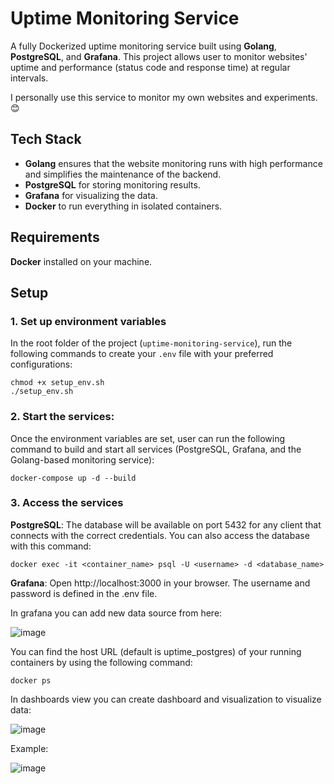 # Uptime Monitoring Service

A fully Dockerized uptime monitoring service built using **Golang**, **PostgreSQL**, and **Grafana**. This project allows user to monitor websites' uptime and performance (status code and response time) at regular intervals.

I personally use this service to monitor my own websites and experiments. 😊

## Tech Stack

- **Golang** ensures that the website monitoring runs with high performance and simplifies the maintenance of the backend.
- **PostgreSQL** for storing monitoring results.
- **Grafana** for visualizing the data.
- **Docker** to run everything in isolated containers.

## Requirements

**Docker** installed on your machine.

## Setup

### 1. Set up environment variables
In the root folder of the project (`uptime-monitoring-service`), run the following commands to create your `.env` file with your preferred configurations:

```
chmod +x setup_env.sh
./setup_env.sh 
```

### 2. Start the services:
Once the environment variables are set, user can run the following command to build and start all services (PostgreSQL, Grafana, and the Golang-based monitoring service):

```
docker-compose up -d --build
```

### 3. Access the services
**PostgreSQL**: The database will be available on port 5432 for any client that connects with the correct credentials. You can also access the database with this command:
```
docker exec -it <container_name> psql -U <username> -d <database_name>
```

**Grafana**: Open http://localhost:3000 in your browser. The username and password is defined in the .env file.

In grafana you can add new data source from here:

![image](https://github.com/user-attachments/assets/12f74b2c-0175-4fa6-add5-e5072fed26ef)

You can find the host URL (default is uptime_postgres) of your running containers by using the following command:
```
docker ps
```

In dashboards view you can create dashboard and visualization to visualize data:

![image](https://github.com/user-attachments/assets/a8857a86-5a3c-4478-9b83-3fe050d75371)

Example:

![image](https://github.com/user-attachments/assets/e68d3842-61e5-4f9b-a6e9-198f70b54e78)



